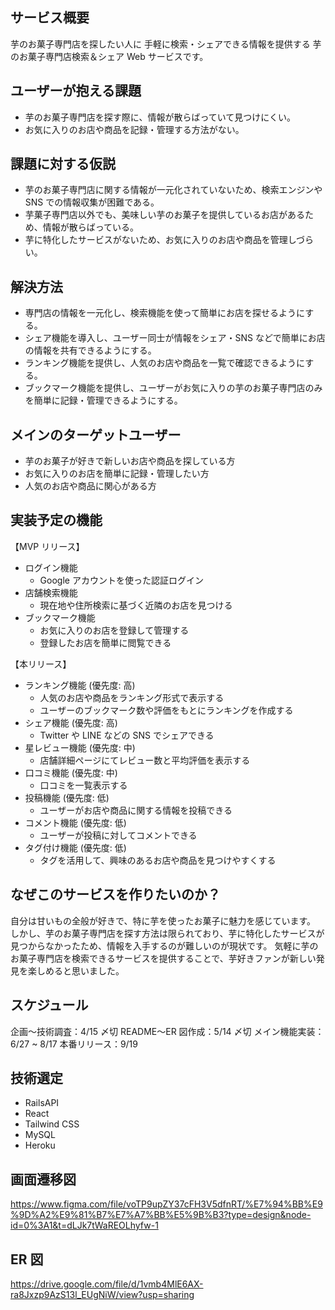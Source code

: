 ## サービス概要

芋のお菓子専門店を探したい人に
手軽に検索・シェアできる情報を提供する
芋のお菓子専門店検索＆シェア Web サービスです。

## ユーザーが抱える課題

- 芋のお菓子専門店を探す際に、情報が散らばっていて見つけにくい。
- お気に入りのお店や商品を記録・管理する方法がない。

## 課題に対する仮説

- 芋のお菓子専門店に関する情報が一元化されていないため、検索エンジンや SNS での情報収集が困難である。
- 芋菓子専門店以外でも、美味しい芋のお菓子を提供しているお店があるため、情報が散らばっている。
- 芋に特化したサービスがないため、お気に入りのお店や商品を管理しづらい。

## 解決方法

- 専門店の情報を一元化し、検索機能を使って簡単にお店を探せるようにする。
- シェア機能を導入し、ユーザー同士が情報をシェア・SNS などで簡単にお店の情報を共有できるようにする。
- ランキング機能を提供し、人気のお店や商品を一覧で確認できるようにする。
- ブックマーク機能を提供し、ユーザーがお気に入りの芋のお菓子専門店のみを簡単に記録・管理できるようにする。

## メインのターゲットユーザー

- 芋のお菓子が好きで新しいお店や商品を探している方
- お気に入りのお店を簡単に記録・管理したい方
- 人気のお店や商品に関心がある方

## 実装予定の機能

【MVP リリース】

- ログイン機能
  - Google アカウントを使った認証ログイン
- 店舗検索機能
  - 現在地や住所検索に基づく近隣のお店を見つける
- ブックマーク機能
  - お気に入りのお店を登録して管理する
  - 登録したお店を簡単に閲覧できる

【本リリース】

- ランキング機能 (優先度: 高)
  - 人気のお店や商品をランキング形式で表示する
  - ユーザーのブックマーク数や評価をもとにランキングを作成する
- シェア機能 (優先度: 高)
  - Twitter や LINE などの SNS でシェアできる
- 星レビュー機能 (優先度: 中)
  - 店舗詳細ページにてレビュー数と平均評価を表示する
- 口コミ機能 (優先度: 中)
  - 口コミを一覧表示する
- 投稿機能 (優先度: 低)
  - ユーザーがお店や商品に関する情報を投稿できる
- コメント機能 (優先度: 低)
  - ユーザーが投稿に対してコメントできる
- タグ付け機能 (優先度: 低)
  - タグを活用して、興味のあるお店や商品を見つけやすくする

## なぜこのサービスを作りたいのか？

自分は甘いもの全般が好きで、特に芋を使ったお菓子に魅力を感じています。
しかし、芋のお菓子専門店を探す方法は限られており、芋に特化したサービスが見つからなかったため、情報を入手するのが難しいのが現状です。
気軽に芋のお菓子専門店を検索できるサービスを提供することで、芋好きファンが新しい発見を楽しめると思いました。

## スケジュール

企画〜技術調査：4/15 〆切
README〜ER 図作成：5/14 〆切
メイン機能実装：6/27 ~ 8/17
本番リリース：9/19

## 技術選定

- RailsAPI
- React
- Tailwind CSS
- MySQL
- Heroku

## 画面遷移図

https://www.figma.com/file/voTP9upZY37cFH3V5dfnRT/%E7%94%BB%E9%9D%A2%E9%81%B7%E7%A7%BB%E5%9B%B3?type=design&node-id=0%3A1&t=dLJk7tWaREOLhyfw-1

## ER 図

https://drive.google.com/file/d/1vmb4MlE6AX-ra8Jxzp9AzS13l_EUgNiW/view?usp=sharing
